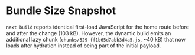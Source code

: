 # Bundle Size Snapshot

`next build` reports identical first-load JavaScript for the home route before and after the change (103 kB). However, the dynamic build emits an additional lazy chunk (`chunks/529-ff1b65d7abb3d4a5.js`, ~40 kB) that now loads after hydration instead of being part of the initial payload.
